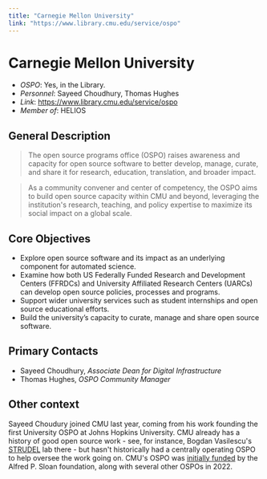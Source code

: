 ```yaml
---
title: "Carnegie Mellon University"
link: "https://www.library.cmu.edu/service/ospo"
--- 
```


# Carnegie Mellon University

- *OSPO*: Yes, in the Library.
- *Personnel*: Sayeed Choudhury, Thomas Hughes
- *Link*: https://www.library.cmu.edu/service/ospo
- *Member of*: HELIOS

## General Description

> The open source programs office (OSPO) raises awareness and capacity for open source software to better develop, manage, curate, and share it for research, education, translation, and broader impact.

> As a community convener and center of competency, the OSPO aims to build open source capacity within CMU and beyond, leveraging the institution's research, teaching, and policy expertise to maximize its social impact on a global scale.

## Core Objectives

- Explore open source software and its impact as an underlying component for automated science.
- Examine how both US Federally Funded Research and Development Centers (FFRDCs) and University Affiliated Research Centers (UARCs) can develop open source policies, processes and programs.
- Support wider university services such as student internships and open source educational efforts.
- Build the university’s capacity to curate, manage and share open source software.

## Primary Contacts

- Sayeed Choudhury, *Associate Dean for Digital Infrastructure*
- Thomas Hughes, *OSPO Community Manager*

## Other context

Sayeed Choudury joined CMU last year, coming from his work founding the first University OSPO at Johns Hopkins University. CMU already has a history of good open source work - see, for instance, Bogdan Vasilescu's [STRUDEL](https://cmustrudel.github.io/) lab there - but hasn't historically had a centrally operating OSPO to help oversee the work going on. CMU's OSPO was [initially funded](https://sloan.org/grant-detail/10077) by the Alfred P. Sloan foundation, along with several other OSPOs in 2022.

